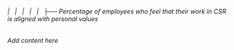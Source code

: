 ###### |   |   |   |   |   ├── Percentage of employees who feel that their work in CSR is aligned with personal values

*Add content here*